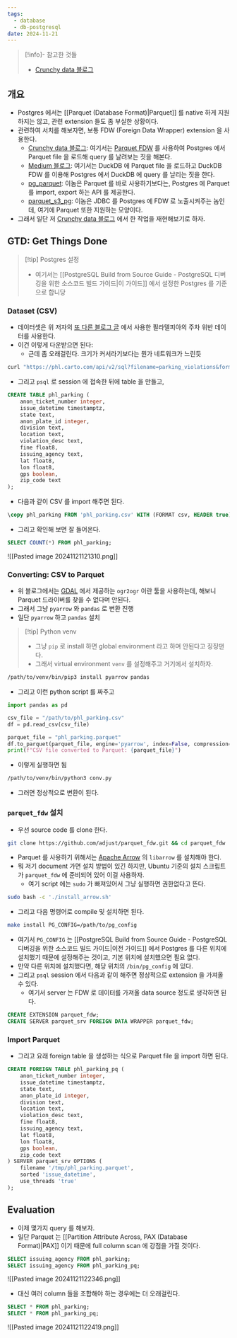 ```yaml
---
tags:
  - database
  - db-postgresql
date: 2024-11-21
---
```

> [!info]- 참고한 것들
> - [Crunchy data 블로그](https://www.crunchydata.com/blog/parquet-and-postgres-in-the-data-lake)

## 개요

- Postgres 에서는 [[Parquet (Database Format)|Parquet]] 를 native 하게 지원하지는 않고, 관련 extension 들도 좀 부실한 상황이다.
- 관련하여 서치를 해보자면, 보통 FDW (Foreign Data Wrapper) extension 을 사용한다.
	- [Crunchy data 블로그](https://www.crunchydata.com/blog/parquet-and-postgres-in-the-data-lake): 여기서는 [Parquet FDW](https://github.com/adjust/parquet_fdw) 를 사용하여 Postgres 에서 Parquet file 을 로드해 query 를 날려보는 짓을 해본다.
	- [Medium 블로그](https://medium.com/@ahuarte/loading-parquet-in-postgresql-via-duckdb-testing-queries-and-exploring-the-core-1d667ae67dc2): 여기서는 DuckDB 에 Parquet file 을 로드하고 DuckDB FDW 를 이용해 Postgres 에서 DuckDB 에 query 를 날리는 짓을 한다.
	- [pg_parquet](https://www.crunchydata.com/blog/pg_parquet-an-extension-to-connect-postgres-and-parquet): 이놈은 Parquet 를 바로 사용하기보다는, Postgres 에 Parquet 를 import, export 하는 API 를 제공한다.
	- [parquet_s3_pg](https://www.postgresql.org/about/news/parquet-s3-fdw-100-released-2571/): 이놈은 JDBC 를 Postgres 에 FDW 로 노출시켜주는 놈인데, 여기에 Parquet 또한 지원하는 모양이다.
- 그래서 일단 저 [Crunchy data 블로그](https://www.crunchydata.com/blog/parquet-and-postgres-in-the-data-lake) 에서 한 작업을 재현해보기로 하자.

## GTD: Get Things Done

> [!tip] Postgres 설정
> - 여기서는 [[PostgreSQL Build from Source Guide - PostgreSQL 디버깅을 위한 소스코드 빌드 가이드|이 가이드]] 에서 설정한 Postgres 를 기준으로 합니당

### Dataset (CSV)

- 데이터셋은 위 저자의 [또 다른 블로그 글](https://www.crunchydata.com/blog/performance-and-spatial-joins) 에서 사용한 필라델피아의 주차 위반 데이터를 사용한다.
- 이건 이렇게 다운받으면 된다:
	- 근데 좀 오래걸린다. 크기가 커서라기보다는 뭔가 네트워크가 느린듯

```bash
curl "https://phl.carto.com/api/v2/sql?filename=parking_violations&format=csv&skipfields=cartodb_id,the_geom,the_geom_webmercator&q=SELECT%20*%20FROM%20parking_violations%20WHERE%20issue_datetime%20%3E=%20%272012-01-01%27%20AND%20issue_datetime%20%3C%20%272017-12-31%27" -o phl_parking.csv
```

- 그리고 `psql` 로 session 에 접속한 뒤에 table 을 만들고,

```sql
CREATE TABLE phl_parking (
	anon_ticket_number integer,
	issue_datetime timestamptz,
	state text,
	anon_plate_id integer,
	division text,
	location text,
	violation_desc text,
	fine float8,
	issuing_agency text,
	lat float8,
	lon float8,
	gps boolean,
	zip_code text
);
```

- 다음과 같이 CSV 를 import 해주면 된다.

```sql
\copy phl_parking FROM 'phl_parking.csv' WITH (FORMAT csv, HEADER true);
```

- 그리고 확인해 보면 잘 들어온다.

```sql
SELECT COUNT(*) FROM phl_parking;
```

![[Pasted image 20241121121310.png]]

### Converting: CSV to Parquet

- 위 블로그에서는 [GDAL](https://gdal.org/en/latest/) 에서 제공하는 `ogr2ogr` 이란 툴을 사용하는데, 해보니 Parquet 드라이버를 찾을 수 없다며 안된다.
- 그래서 그냥 `pyarrow` 와 `pandas` 로 변환 진행
- 일단 `pyarrow` 하고 `pandas` 설치

> [!tip] Python venv
> - 그냥 `pip` 로 install 하면 global environment 라고 하며 안된다고 징징댄다.
> - 그래서 virtual environment `venv` 를 설정해주고 거기에서 설치하자.

```bash
/path/to/venv/bin/pip3 install pyarrow pandas
```

- 그리고 이런 python script 를 짜주고

```python title="conv.py"
import pandas as pd

csv_file = "/path/to/phl_parking.csv"
df = pd.read_csv(csv_file)

parquet_file = "phl_parking.parquet"
df.to_parquet(parquet_file, engine='pyarrow', index=False, compression=None)
print(f"CSV file converted to Parquet: {parquet_file}")
```

- 이렇게 실행하면 됨

```bash
/path/to/venv/bin/python3 conv.py
```

- 그러면 정상적으로 변환이 된다.

### `parquet_fdw` 설치

- 우선 source code 를 clone 한다.

```bash
git clone https://github.com/adjust/parquet_fdw.git && cd parquet_fdw
```

- Parquet 를 사용하기 위해서는 [Apache Arrow](https://arrow.apache.org/) 의 `libarrow` 를 설치해야 한다.
- 뭐 저기 document 가면 설치 방법이 있긴 하지만, Ubuntu 기준의 설치 스크립트가 `parquet_fdw` 에 준비되어 있어 이걸 사용하자.
	- 여기 script 에는 `sudo` 가 빠져있어서 그냥 실행하면 권한없다고 뜬다.

```bash
sudo bash -c './install_arrow.sh'
```

- 그리고 다음 명령어로 compile 및 설치하면 된다.

```bash
make install PG_CONFIG=/path/to/pg_config
```

- 여기서 `PG_CONFIG` 는 [[PostgreSQL Build from Source Guide - PostgreSQL 디버깅을 위한 소스코드 빌드 가이드|이전 가이드]] 에서 Postgres 를 다른 위치에 설치했기 때문에 설정해주는 것이고, 기본 위치에 설치했으면 필요 없다.
- 만약 다른 위치에 설치했다면, 해당 위치의 `/bin/pg_config` 에 있다.
- 그리고 `psql` session 에서 다음과 같이 해주면 정상적으로 extension 을 가져올 수 있다.
	- 여기서 server 는 FDW 로 데이터를 가져올 data source 정도로 생각하면 된다.

```sql
CREATE EXTENSION parquet_fdw;
CREATE SERVER parquet_srv FOREIGN DATA WRAPPER parquet_fdw;
```

### Import Parquet

- 그리고 요래 foreign table 을 생성하는 식으로 Parquet file 을 import 하면 된다.

```sql
CREATE FOREIGN TABLE phl_parking_pq (
	anon_ticket_number integer,
	issue_datetime timestamptz,
	state text,
	anon_plate_id integer,
	division text,
	location text,
	violation_desc text,
	fine float8,
	issuing_agency text,
	lat float8,
	lon float8,
	gps boolean,
	zip_code text
) SERVER parquet_srv OPTIONS (
	filename '/tmp/phl_parking.parquet',
	sorted 'issue_datetime',
	use_threads 'true'
);
```

## Evaluation

- 이제 몇가지 query 를 해보자.
- 일단 Parquet 는 [[Partition Attribute Across, PAX (Database Format)|PAX]] 이기 때문에 full column scan 에 강점을 가질 것이다.

```sql
SELECT issuing_agency FROM phl_parking;
SELECT issuing_agency FROM phl_parking_pq;
```

![[Pasted image 20241121122346.png]]

- 대신 여러 column 들을 조합해야 하는 경우에는 더 오래걸린다.

```sql
SELECT * FROM phl_parking;
SELECT * FROM phl_parking_pq;
```

![[Pasted image 20241121122419.png]]